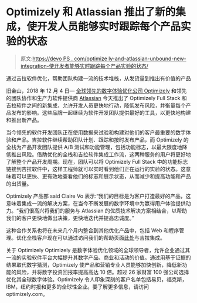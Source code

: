 # Optimizely 和 Atlassian 推出了新的集成，使开发人员能够实时跟踪每个产品实验的状态

> 原文:[https://devo PS . com/optimize ly-and-atlassian-unbound-new-integration-使开发者能够实时跟踪每个产品实验的状态/](https://devops.com/optimizely-and-atlassian-unveil-new-integration-that-enables-developers-to-track-the-status-of-every-product-experiment-in-real-time/)

通过吉拉软件优化，帮助团队构建一流的技术堆栈，从发货量到推出有价值的产品

旧金山，2018 年 12 月 4 日— [全球领先的数字体验优化公司 Optimizely](https://www.optimizely.com/) 和领先的团队协作和生产力软件提供商 [Atlassian](https://www.atlassian.com/) 今天推出了 Optimizely Full Stack 和吉拉软件之间的新集成，允许开发人员更快地行动，降低发布风险，并衡量每个产品发布的影响。这些品牌一起继续为软件开发团队提供最好的工具，以更快地构建和推出新产品。

当今领先的软件开发团队正在使用数据来试验和构建对他们的客户最重要的数字体验和产品。吉拉软件继续帮助团队计划、跟踪和按时发布产品，而 Optimizely 的全栈为产品开发团队提供 A/B 测试和功能管理，包括功能标志，以最大限度地降低推出风险。借助优化的全栈和吉拉软件集成工作流，这两种服务的用户将更好地了解整个产品开发周期。现在，团队可以将 Optimizely Full Stack 中的功能标志链接到吉拉软件中，这样工程师就可以实时看到他们正在运行的实验的状态。这意味着可以更快、更有效地查看他们的标志和展示状态，从而减少和提高功能和产品的出货量。

Optimizely 产品部 said Claire Vo 表示:“我们的目标是为客户打造最好的产品，这意味着集成一流的解决方案，在当今不断发展的数字环境中为赢得用户体验提供动力。“我们很高兴将我们的服务与 Atlassian 的优质技术解决方案相结合，以帮助我们的客户更快地做出决策，更快地迭代并提高忠诚度。”

这种合作关系也将在未来几个月内整合到其他优化产品中，包括 Web 和程序管理。优化全栈客户现在可以通过访问我们的帮助页面[此处](https://help.optimizely.com/Integrate_Other_Platforms/Integrate_Optimizely_with_Jira)与吉拉集成。

关于 Optimizely
Optimizely 是数字体验优化领域的全球领导者，允许企业通过其一流的实验软件平台大幅提升其数字产品、商业和活动的价值。通过用基于证据的结果取代数字猜测，Optimizely 使产品和营销专业人员能够加快创新，降低新功能的风险，并将数字投资回报率提高高达 10 倍。超过 26 家财富 100 强公司选择优化其全球数字体验。Optimizely 令人印象深刻的客户名单包括易贝，福克斯，IBM，纽约时报和更多的全球性企业。要了解更多信息，请访问 optimizely.com。